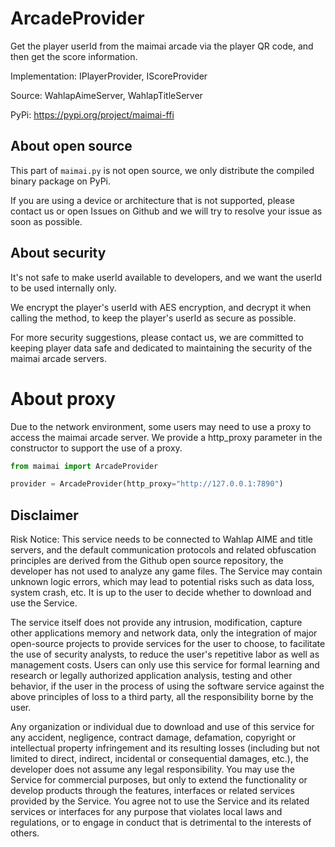 # ArcadeProvider

Get the player userId from the maimai arcade via the player QR code, and then get the score information.

Implementation: IPlayerProvider, IScoreProvider

Source: WahlapAimeServer, WahlapTitleServer

PyPi: https://pypi.org/project/maimai-ffi

## About open source

This part of `maimai.py` is not open source, we only distribute the compiled binary package on PyPi.

If you are using a device or architecture that is not supported, please contact us or open Issues on Github and we will try to resolve your issue as soon as possible.

## About security

It's not safe to make userId available to developers, and we want the userId to be used internally only.

We encrypt the player's userId with AES encryption, and decrypt it when calling the method, to keep the player's userId as secure as possible.

For more security suggestions, please contact us, we are committed to keeping player data safe and dedicated to maintaining the security of the maimai arcade servers.

# About proxy

Due to the network environment, some users may need to use a proxy to access the maimai arcade server. We provide a http_proxy parameter in the constructor to support the use of a proxy.

```python
from maimai import ArcadeProvider

provider = ArcadeProvider(http_proxy="http://127.0.0.1:7890")
```

## Disclaimer

Risk Notice:
This service needs to be connected to Wahlap AIME and title servers, and the default communication protocols and related obfuscation principles are derived from the Github open source repository, the developer has not used to analyze any game files. The Service may contain unknown logic errors, which may lead to potential risks such as data loss, system crash, etc. It is up to the user to decide whether to download and use the Service.

The service itself does not provide any intrusion, modification, capture other applications memory and network data, only the integration of major open-source projects to provide services for the user to choose, to facilitate the use of security analysts, to reduce the user's repetitive labor as well as management costs. Users can only use this service for formal learning and research or legally authorized application analysis, testing and other behavior, if the user in the process of using the software service against the above principles of loss to a third party, all the responsibility borne by the user.

Any organization or individual due to download and use of this service for any accident, negligence, contract damage, defamation, copyright or intellectual property infringement and its resulting losses (including but not limited to direct, indirect, incidental or consequential damages, etc.), the developer does not assume any legal responsibility. You may use the Service for commercial purposes, but only to extend the functionality or develop products through the features, interfaces or related services provided by the Service. You agree not to use the Service and its related services or interfaces for any purpose that violates local laws and regulations, or to engage in conduct that is detrimental to the interests of others.